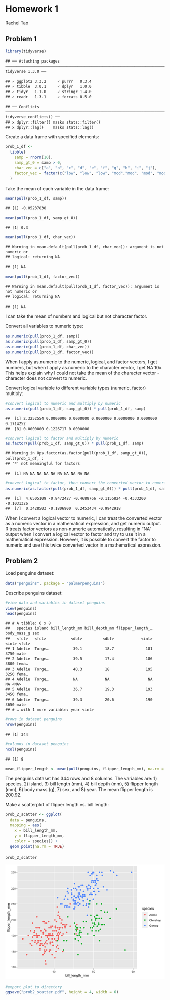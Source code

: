 Homework 1
================
Rachel Tao

## Problem 1

``` r
library(tidyverse)
```

    ## ── Attaching packages ────────────────────────────────────────────────────────────────────────── tidyverse 1.3.0 ──

    ## ✓ ggplot2 3.3.2     ✓ purrr   0.3.4
    ## ✓ tibble  3.0.1     ✓ dplyr   1.0.0
    ## ✓ tidyr   1.1.0     ✓ stringr 1.4.0
    ## ✓ readr   1.3.1     ✓ forcats 0.5.0

    ## ── Conflicts ───────────────────────────────────────────────────────────────────────────── tidyverse_conflicts() ──
    ## x dplyr::filter() masks stats::filter()
    ## x dplyr::lag()    masks stats::lag()

Create a data frame with specified elements:

``` r
prob_1_df <- 
  tibble(
    samp = rnorm(10),
    samp_gt_0 = samp > 0,
    char_vec = c("a", "b", "c", "d", "e", "f", "g", "h", "i", "j"),
    factor_vec = factor(c("low", "low", "low", "mod","mod", "mod", "mod", "high", "high", "high"))
  )
```

Take the mean of each variable in the data frame:

``` r
mean(pull(prob_1_df, samp))
```

    ## [1] -0.05237838

``` r
mean(pull(prob_1_df, samp_gt_0))
```

    ## [1] 0.3

``` r
mean(pull(prob_1_df, char_vec))
```

    ## Warning in mean.default(pull(prob_1_df, char_vec)): argument is not numeric or
    ## logical: returning NA

    ## [1] NA

``` r
mean(pull(prob_1_df, factor_vec))
```

    ## Warning in mean.default(pull(prob_1_df, factor_vec)): argument is not numeric or
    ## logical: returning NA

    ## [1] NA

I can take the mean of numbers and logical but not character factor.

Convert all variables to numeric type:

``` r
as.numeric(pull(prob_1_df, samp))
as.numeric(pull(prob_1_df, samp_gt_0))
as.numeric(pull(prob_1_df, char_vec))
as.numeric(pull(prob_1_df, factor_vec))
```

When I apply as.numeric to the numeric, logical, and factor vectors, I
get numbers, but when I apply as.numeric to the character vector, I get
NA 10x. This helps explain why I could not take the mean of the
character vector - character does not convert to numeric.

Convert logical variable to different variable types (numeric, factor)
multiply:

``` r
#convert logical to numeric and multiply by numeric
as.numeric(pull(prob_1_df, samp_gt_0)) * pull(prob_1_df, samp)
```

    ##  [1] 2.3252554 0.0000000 0.0000000 0.0000000 0.0000000 0.0000000 0.1714252
    ##  [8] 0.0000000 0.1226717 0.0000000

``` r
#convert logical to factor and multiply by numeric
as.factor(pull(prob_1_df, samp_gt_0)) * pull(prob_1_df, samp)
```

    ## Warning in Ops.factor(as.factor(pull(prob_1_df, samp_gt_0)), pull(prob_1_df, :
    ## '*' not meaningful for factors

    ##  [1] NA NA NA NA NA NA NA NA NA NA

``` r
#convert logical to factor, then convert the converted vector to numeric, multiply by numeric
as.numeric(as.factor(pull(prob_1_df, samp_gt_0))) * pull(prob_1_df, samp)
```

    ##  [1]  4.6505109 -0.8472427 -0.4688766 -0.1155824 -0.4333200 -0.1031326
    ##  [7]  0.3428503 -0.1806900  0.2453434 -0.9942918

When I convert a logical vector to numeric, I can treat the converted
vector as a numeric vector in a mathematical expression, and get numeric
output. R treats factor vectors as non-numeric automatically, resulting
in “NA” output when I convert a logical vector to factor and try to use
it in a mathematical expression. However, it is possible to convert the
factor to numeric and use this twice converted vector in a mathematical
expression.

## Problem 2

Load penguins dataset:

``` r
data("penguins", package = "palmerpenguins")
```

Describe penguins dataset:

``` r
#view data and variables in dataset penguins
view(penguins)
head(penguins)
```

    ## # A tibble: 6 x 8
    ##   species island bill_length_mm bill_depth_mm flipper_length_… body_mass_g sex  
    ##   <fct>   <fct>           <dbl>         <dbl>            <int>       <int> <fct>
    ## 1 Adelie  Torge…           39.1          18.7              181        3750 male 
    ## 2 Adelie  Torge…           39.5          17.4              186        3800 fema…
    ## 3 Adelie  Torge…           40.3          18                195        3250 fema…
    ## 4 Adelie  Torge…           NA            NA                 NA          NA <NA> 
    ## 5 Adelie  Torge…           36.7          19.3              193        3450 fema…
    ## 6 Adelie  Torge…           39.3          20.6              190        3650 male 
    ## # … with 1 more variable: year <int>

``` r
#rows in dataset penguins
nrow(penguins)
```

    ## [1] 344

``` r
#columns in dataset penguins
ncol(penguins)
```

    ## [1] 8

``` r
mean_flipper_length <- mean(pull(penguins, flipper_length_mm), na.rm = TRUE)
```

The penguins dataset has 344 rows and 8 columns. The variables are: 1)
species, 2) island, 3) bill length (mm), 4) bill depth (mm), 5) flipper
length (mm), 6) body mass (g), 7) sex, and 8) year. The mean flipper
length is 200.92.

Make a scatterplot of flipper length vs. bill length:

``` r
prob_2_scatter <- ggplot(
  data = penguins, 
  mapping = aes(
    x = bill_length_mm, 
    y = flipper_length_mm, 
    color = species)) + 
  geom_point(na.rm = TRUE)

prob_2_scatter
```

![](p8105_hw1_rht2112_files/figure-gfm/scatter_flipper_bill-1.png)<!-- -->

``` r
#export plot to directory
ggsave("prob2_scatter.pdf", height = 4, width = 6)
```
